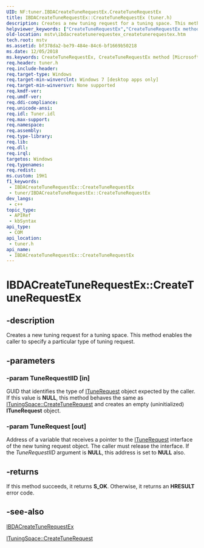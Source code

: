 ```yaml
---
UID: NF:tuner.IBDACreateTuneRequestEx.CreateTuneRequestEx
title: IBDACreateTuneRequestEx::CreateTuneRequestEx (tuner.h)
description: Creates a new tuning request for a tuning space. This method enables the caller to specify a particular type of tuning request.
helpviewer_keywords: ["CreateTuneRequestEx","CreateTuneRequestEx method [Microsoft TV Technologies]","CreateTuneRequestEx method [Microsoft TV Technologies]","IBDACreateTuneRequestEx interface","IBDACreateTuneRequestEx interface [Microsoft TV Technologies]","CreateTuneRequestEx method","IBDACreateTuneRequestEx.CreateTuneRequestEx","IBDACreateTuneRequestEx::CreateTuneRequestEx","mstv.ibdacreatetunerequestex_createtunerequestex","tuner/IBDACreateTuneRequestEx::CreateTuneRequestEx"]
old-location: mstv\ibdacreatetunerequestex_createtunerequestex.htm
tech.root: mstv
ms.assetid: bf378da2-be79-484e-84c6-bf1669b50218
ms.date: 12/05/2018
ms.keywords: CreateTuneRequestEx, CreateTuneRequestEx method [Microsoft TV Technologies], CreateTuneRequestEx method [Microsoft TV Technologies],IBDACreateTuneRequestEx interface, IBDACreateTuneRequestEx interface [Microsoft TV Technologies],CreateTuneRequestEx method, IBDACreateTuneRequestEx.CreateTuneRequestEx, IBDACreateTuneRequestEx::CreateTuneRequestEx, mstv.ibdacreatetunerequestex_createtunerequestex, tuner/IBDACreateTuneRequestEx::CreateTuneRequestEx
req.header: tuner.h
req.include-header: 
req.target-type: Windows
req.target-min-winverclnt: Windows 7 [desktop apps only]
req.target-min-winversvr: None supported
req.kmdf-ver: 
req.umdf-ver: 
req.ddi-compliance: 
req.unicode-ansi: 
req.idl: Tuner.idl
req.max-support: 
req.namespace: 
req.assembly: 
req.type-library: 
req.lib: 
req.dll: 
req.irql: 
targetos: Windows
req.typenames: 
req.redist: 
ms.custom: 19H1
f1_keywords:
 - IBDACreateTuneRequestEx::CreateTuneRequestEx
 - tuner/IBDACreateTuneRequestEx::CreateTuneRequestEx
dev_langs:
 - c++
topic_type:
 - APIRef
 - kbSyntax
api_type:
 - COM
api_location:
 - tuner.h
api_name:
 - IBDACreateTuneRequestEx::CreateTuneRequestEx
---
```


# IBDACreateTuneRequestEx::CreateTuneRequestEx


## -description

Creates a new tuning  request for a tuning space. This method enables the caller to specify a particular type of tuning request.

## -parameters

### -param TuneRequestIID [in]

GUID that identifies the type of <a href="/previous-versions/windows/desktop/api/tuner/nn-tuner-itunerequest">ITuneRequest</a> object expected by the caller. If this value is <b>NULL</b>, this method behaves the same as <a href="/previous-versions/windows/desktop/api/tuner/nf-tuner-ituningspace-createtunerequest">ITuningSpace::CreateTuneRequest</a> and creates an empty (uninitialized) <b>ITuneRequest</b> object.

### -param TuneRequest [out]

Address of a variable that receives a pointer to the <a href="/previous-versions/windows/desktop/api/tuner/nn-tuner-itunerequest">ITuneRequest</a> interface of the new tuning request object. The caller must release the interface. If the <i>TuneRequestIID</i> argument is <b>NULL</b>, this address is set to <b>NULL</b> also.

## -returns

If this method succeeds, it returns <b xmlns:loc="http://microsoft.com/wdcml/l10n">S_OK</b>. Otherwise, it returns an <b xmlns:loc="http://microsoft.com/wdcml/l10n">HRESULT</b> error code.

## -see-also

<a href="/previous-versions/windows/desktop/api/tuner/nn-tuner-ibdacreatetunerequestex">IBDACreateTuneRequestEx</a>



<a href="/previous-versions/windows/desktop/api/tuner/nf-tuner-ituningspace-createtunerequest">ITuningSpace::CreateTuneRequest</a>

